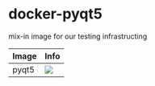 # docker-pyqt5
mix-in image for our testing infrastructing

| Image  | Info |
| :----- | :--- |
| pyqt5 | [![](https://images.microbadger.com/badges/image/pymor/pyqt5.svg)](https://microbadger.com/images/pymor/pyqt5 "pyqt5 mixin") |
